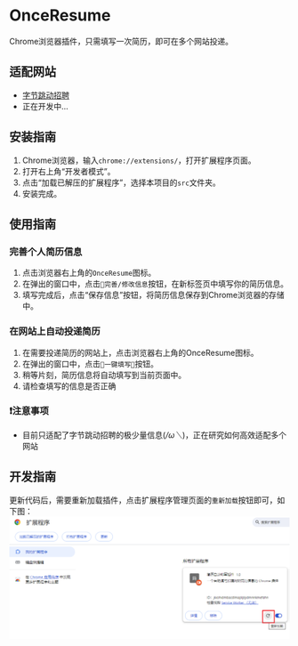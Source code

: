 # OnceResume
Chrome浏览器插件，只需填写一次简历，即可在多个网站投递。

## 适配网站
- [字节跳动招聘](https://jobs.bytedance.com/campus/)
- 正在开发中...

## 安装指南
1. Chrome浏览器，输入`chrome://extensions/`，打开扩展程序页面。
2. 打开右上角“开发者模式”。
3. 点击“加载已解压的扩展程序”，选择本项目的`src`文件夹。
4. 安装完成。

## 使用指南
### 完善个人简历信息
1. 点击浏览器右上角的`OnceResume`图标。
2. 在弹出的窗口中，点击`🚀完善/修改信息`按钮，在新标签页中填写你的简历信息。
3. 填写完成后，点击“保存信息”按钮，将简历信息保存到Chrome浏览器的存储中。
### 在网站上自动投递简历
1. 在需要投递简历的网站上，点击浏览器右上角的OnceResume图标。
2. 在弹出的窗口中，点击`🌟一键填写🌟`按钮。
3. 稍等片刻，简历信息将自动填写到当前页面中。
4. 请检查填写的信息是否正确

### ❗️注意事项
- 目前只适配了字节跳动招聘的极少量信息(*/ω＼*)，正在研究如何高效适配多个网站

## 开发指南

更新代码后，需要重新加载插件，点击扩展程序管理页面的`重新加载`按钮即可，如下图：
![开发-插件重新加载](./img/开发-插件重新加载.png)
